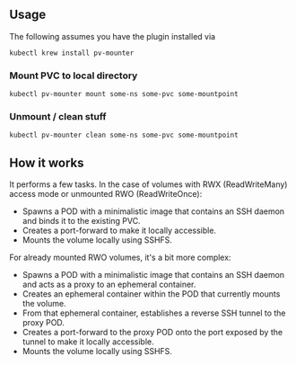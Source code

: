 
## Usage
The following assumes you have the plugin installed via

```shell
kubectl krew install pv-mounter
```

### Mount PVC to local directory

```shell
kubectl pv-mounter mount some-ns some-pvc some-mountpoint 
```

### Unmount / clean stuff

```shell
kubectl pv-mounter clean some-ns some-pvc some-mountpoint
```

## How it works

It performs a few tasks. In the case of volumes with RWX (ReadWriteMany) access mode or unmounted RWO (ReadWriteOnce):

* Spawns a POD with a minimalistic image that contains an SSH daemon and binds it to the existing PVC.
* Creates a port-forward to make it locally accessible.
* Mounts the volume locally using SSHFS.

For already mounted RWO volumes, it's a bit more complex:

* Spawns a POD with a minimalistic image that contains an SSH daemon and acts as a proxy to an ephemeral container.
* Creates an ephemeral container within the POD that currently mounts the volume.
* From that ephemeral container, establishes a reverse SSH tunnel to the proxy POD.
* Creates a port-forward to the proxy POD onto the port exposed by the tunnel to make it locally accessible.
* Mounts the volume locally using SSHFS.

